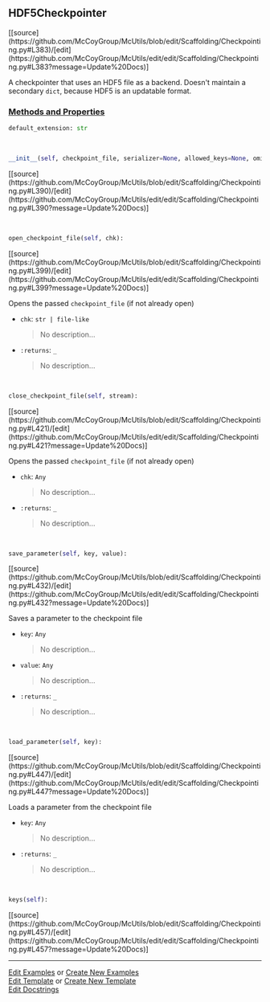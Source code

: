 ## <a id="McUtils.Scaffolding.Checkpointing.HDF5Checkpointer">HDF5Checkpointer</a> 
<div class="docs-source-link" markdown="1">
[[source](https://github.com/McCoyGroup/McUtils/blob/edit/Scaffolding/Checkpointing.py#L383)/[edit](https://github.com/McCoyGroup/McUtils/edit/edit/Scaffolding/Checkpointing.py#L383?message=Update%20Docs)]
</div>

A checkpointer that uses an HDF5 file as a backend.
Doesn't maintain a secondary `dict`, because HDF5 is an updatable format.

<div class="collapsible-section">
 <div class="collapsible-section collapsible-section-header" markdown="1">
 
### <a class="collapse-link" data-toggle="collapse" href="#methods">Methods and Properties</a> <a class="float-right" data-toggle="collapse" href="#methods"><i class="fa fa-chevron-down"></i></a>

 </div>
 <div class="collapsible-section collapsible-section-body collapse" id="methods" markdown="1">

```python
default_extension: str
```
<a id="McUtils.Scaffolding.Checkpointing.HDF5Checkpointer.__init__" class="docs-object-method">&nbsp;</a> 
```python
__init__(self, checkpoint_file, serializer=None, allowed_keys=None, omitted_keys=None): 
```
<div class="docs-source-link" markdown="1">
[[source](https://github.com/McCoyGroup/McUtils/blob/edit/Scaffolding/Checkpointing.py#L390)/[edit](https://github.com/McCoyGroup/McUtils/edit/edit/Scaffolding/Checkpointing.py#L390?message=Update%20Docs)]
</div>

<a id="McUtils.Scaffolding.Checkpointing.HDF5Checkpointer.open_checkpoint_file" class="docs-object-method">&nbsp;</a> 
```python
open_checkpoint_file(self, chk): 
```
<div class="docs-source-link" markdown="1">
[[source](https://github.com/McCoyGroup/McUtils/blob/edit/Scaffolding/Checkpointing.py#L399)/[edit](https://github.com/McCoyGroup/McUtils/edit/edit/Scaffolding/Checkpointing.py#L399?message=Update%20Docs)]
</div>

Opens the passed `checkpoint_file` (if not already open)
- `chk`: `str | file-like`
    >No description...
- `:returns`: `_`
    >No description...

<a id="McUtils.Scaffolding.Checkpointing.HDF5Checkpointer.close_checkpoint_file" class="docs-object-method">&nbsp;</a> 
```python
close_checkpoint_file(self, stream): 
```
<div class="docs-source-link" markdown="1">
[[source](https://github.com/McCoyGroup/McUtils/blob/edit/Scaffolding/Checkpointing.py#L421)/[edit](https://github.com/McCoyGroup/McUtils/edit/edit/Scaffolding/Checkpointing.py#L421?message=Update%20Docs)]
</div>

Opens the passed `checkpoint_file` (if not already open)
- `chk`: `Any`
    >No description...
- `:returns`: `_`
    >No description...

<a id="McUtils.Scaffolding.Checkpointing.HDF5Checkpointer.save_parameter" class="docs-object-method">&nbsp;</a> 
```python
save_parameter(self, key, value): 
```
<div class="docs-source-link" markdown="1">
[[source](https://github.com/McCoyGroup/McUtils/blob/edit/Scaffolding/Checkpointing.py#L432)/[edit](https://github.com/McCoyGroup/McUtils/edit/edit/Scaffolding/Checkpointing.py#L432?message=Update%20Docs)]
</div>

Saves a parameter to the checkpoint file
- `key`: `Any`
    >No description...
- `value`: `Any`
    >No description...
- `:returns`: `_`
    >No description...

<a id="McUtils.Scaffolding.Checkpointing.HDF5Checkpointer.load_parameter" class="docs-object-method">&nbsp;</a> 
```python
load_parameter(self, key): 
```
<div class="docs-source-link" markdown="1">
[[source](https://github.com/McCoyGroup/McUtils/blob/edit/Scaffolding/Checkpointing.py#L447)/[edit](https://github.com/McCoyGroup/McUtils/edit/edit/Scaffolding/Checkpointing.py#L447?message=Update%20Docs)]
</div>

Loads a parameter from the checkpoint file
- `key`: `Any`
    >No description...
- `:returns`: `_`
    >No description...

<a id="McUtils.Scaffolding.Checkpointing.HDF5Checkpointer.keys" class="docs-object-method">&nbsp;</a> 
```python
keys(self): 
```
<div class="docs-source-link" markdown="1">
[[source](https://github.com/McCoyGroup/McUtils/blob/edit/Scaffolding/Checkpointing.py#L457)/[edit](https://github.com/McCoyGroup/McUtils/edit/edit/Scaffolding/Checkpointing.py#L457?message=Update%20Docs)]
</div>

 </div>
</div>




___

[Edit Examples](https://github.com/McCoyGroup/McUtils/edit/gh-pages/ci/examples/McUtils/Scaffolding/Checkpointing/HDF5Checkpointer.md) or 
[Create New Examples](https://github.com/McCoyGroup/McUtils/new/gh-pages/?filename=ci/examples/McUtils/Scaffolding/Checkpointing/HDF5Checkpointer.md) <br/>
[Edit Template](https://github.com/McCoyGroup/McUtils/edit/gh-pages/ci/docs/McUtils/Scaffolding/Checkpointing/HDF5Checkpointer.md) or 
[Create New Template](https://github.com/McCoyGroup/McUtils/new/gh-pages/?filename=ci/docs/templates/McUtils/Scaffolding/Checkpointing/HDF5Checkpointer.md) <br/>
[Edit Docstrings](https://github.com/McCoyGroup/McUtils/edit/edit/Scaffolding/Checkpointing.py#L383?message=Update%20Docs)